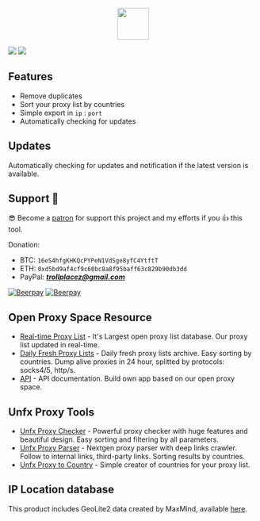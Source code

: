 <p align="center">
    <img width="64px" src="https://i.ibb.co/BBB64zX/flag-1.png">
</p>

![](https://i.ibb.co/BcpfPMZ/PTC0.png)
![](https://i.ibb.co/CbM2gPP/PTC1.png)

## Features
- Remove duplicates
- Sort your proxy list by countries
- Simple export in `ip` : `port`
- Automatically checking for updates

## Updates
Automatically checking for updates and notification if the latest version is available.

## Support 💖 
😎 Become a [patron](https://www.patreon.com/assnctr) for support this project and my efforts if you 👍 this tool.

Donation:
- BTC: `16eS4hfgKHKQcPYPeN1VdSge8yfC4YtftT`
- ETH: `0xd5bd9af4cf9c60bc8a8f95baff63c829b90db3dd`
- PayPal: ***trollplacez@gmail.com***

[![Beerpay](https://beerpay.io/assnctr/unfx-proxy-to-country/badge.svg)](https://beerpay.io/assnctr/unfx-proxy-to-country)  [![Beerpay](https://beerpay.io/assnctr/unfx-proxy-to-country/make-wish.svg)](https://beerpay.io/assnctr/unfx-proxy-to-country?focus=wish)

## Open Proxy Space Resource
- [Real-time Proxy List](https://openproxy.space) - It's Largest open proxy list database. Our proxy list updated in real-time.
- [Daily Fresh Proxy Lists](https://openproxy.space/lists/) - Daily fresh proxy lists archive. Easy sorting by countries. Dump alive proxies in 24 hour, splitted by protocols: socks4/5, http/s.
- [API](https://openproxy.space/api) - API documentation. Build own app based on our open proxy space.

## Unfx Proxy Tools
- [Unfx Proxy Checker](https://openproxy.space/software/proxy-checker) - Powerful proxy checker with huge features and beautiful design. Easy sorting and filtering by all parameters.
- [Unfx Proxy Parser](https://openproxy.space/software/proxy-parser) - Nextgen proxy parser with deep links crawler. Follow to internal links, third-party links. Sorting results by countries.
- [Unfx Proxy to Country](https://openproxy.space/software/proxy-to-country) - Simple creator of countries for your proxy list.

## IP Location database
This product includes GeoLite2 data created by MaxMind, available [here](https://dev.maxmind.com/geoip/geoip2/geolite2/).
